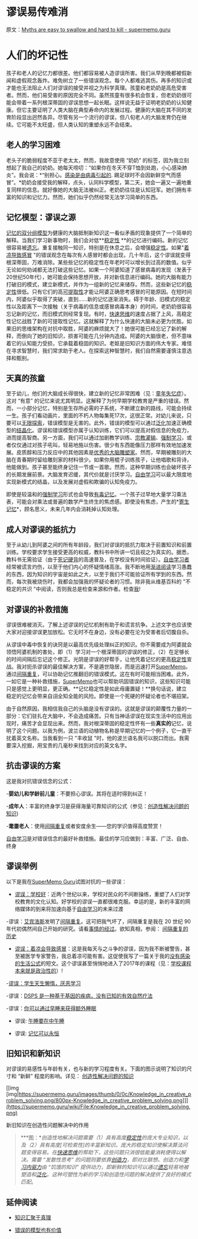 # 谬误易传难消

原文：[Myths are easy to swallow and hard to kill - supermemo.guru](https://supermemo.guru/wiki/Myths_are_easy_to_swallow_and_hard_to_kill)

# 人们的坏记性

孩子和老人的记忆力都很差。他们都容易被人造谬误所害。我们从早到晚都被假新闻和虚假观念轰炸。难免树立了一些错误观念。每个人都难逃其伤。再多的知识或才能也无法阻止人们对谬误的接受并视之为科学真理。孩童和老奶奶是高危受害者。然而，他们易受害的原因完全不同。虽然孩童有很多机会恢复，但老奶奶很可能会带着一系列根深蒂固的谬误思想一起长眠。这样说无益于证明老奶奶的认知健康。但它主要证明了人类大脑在典型寿命内的发展过程。健康的大脑在其不同的发育阶段显出迥然各异。尽管有另一个流行的谬误，但八旬老人的大脑发育仍在继续。它可能不太旺盛，但人类认知的重塑永远不会结束。

## 老人的学习困难

老头子的脆弱程度不亚于老太太，然而，我故意使用 “奶奶” 的标签，因为我立刻想起了我自己的奶奶。她每天唠叨：“如果你在冬天不穿T恤到处跑，小心感染肺炎”。我会说：*“别担心。[感染是由病毒引起的](https://supermemo.guru/wiki/Myth:_We_catch_a_cold_from_cold). 踢足球时不会因新鲜空气而感冒”。*奶奶会接受我的解释，点头，认同科学模型，第二天，她会一遍又一遍地重复同样的信息。就好像她的大脑无法被纠正。老奶奶往往是认知冠军。她们拥有丰富的知识和记忆力。然而，她们似乎仍然经常无法学习简单的东西。

## 记忆模型：谬误之源

[记忆的双分组模型](https://supermemo.guru/wiki/Two_component_model_of_memory)为健康的大脑抵制新知识这一看似矛盾的现象提供了一个简单的解释。当我们学习新事物时，我们会对低**[稳定性](https://supermemo.guru/wiki/Stability) **的记忆进行编码。新的记忆很容易被[遗忘](https://supermemo.guru/wiki/Forgetting)。重复接触同一知识，特别是在休息之后，会增强[稳定性](https://supermemo.guru/wiki/Stability)。如果"[着凉导致感冒](https://supermemo.guru/wiki/Myth:_We_catch_a_cold_from_cold) "的错误观念在每次有人感冒时都会出现，几十年后，这个谬误就变得根深蒂固，万难消除。某些些记忆的稳定性在年老时可以增长到过高的数值。似乎无论如何劝诫都无法打破这些记忆。如果一个阿婆知道了感冒病毒的发现（发表于20世纪50年代），她可能会保持思想开放，并对新信息进行编码。她的大脑有能力打破旧的模式，建立新模式，并作为一组新的记忆来储存。然而，这些新记忆的[稳定性](https://supermemo.guru/wiki/Stability)很低。只有它们的高[可提取性](https://supermemo.guru/wiki/Retrievability)才能让阿婆正确思考感冒的可能原因。在短时间内，阿婆似乎取得了突破，直到......新的记忆逐渐消失。碍于年龄、旧模式的稳定性以及距离下一次接触（关于病毒的信息或感冒病毒本身）的时间，老奶奶很容易忘记新的记忆，而旧模式则经常复现。有时，[快速思维](https://supermemo.guru/wiki/Fast_thinking)的速度占据了上风，高稳定性记忆战胜了新的可提取性记忆。这就解释了为什么快速的大脑未必更为优胜。如果旧的思维架构在对抗中取胜，阿婆的麻烦就大了！她很可能已经忘记了新的解释，而倒向了她的旧知识，损害可能在几分钟内造成。阿婆的大脑很老，但不意味着它的认知能力受损，它承载着稳固的知识。老妪是旧知识方面的伟大专家。难怪在寻求智慧时，我们常求助于老人。在探索这种智慧时，我们自然需要谨慎注意选择和甄别。

## 天真的孩童

至于幼儿，他们的大脑成长得很快，建立新的记忆非常困难（见：[童年失忆症](https://supermemo.guru/wiki/Childhood_amnesia)）。这对 “有意” 的记忆来说尤其明显。这解释了为何早期学校教育是严重的错误。然而，一小部分记忆，特别是生存所必需的子系统，不断建立新的路线，可能会持续一生。孩子们看动画片，里面的不朽人物每集死17次，这很正常。对幼儿来说，只要可以[无限探索](https://supermemo.guru/wiki/On_freedom_of_education_and_freedom_of_information)，错误模型是无害的。此外，错误的模型可以通过[泛化](https://supermemo.guru/wiki/Generalization)加速正确模型的[结晶化](https://supermemo.guru/wiki/Crystallization)。谬误和错误模型亦属于认知训练，它们可以提高对假信息的免疫力，进而提高智商。另一方面，我们可以通过加剧教学训练、[宗教灌输](https://supermemo.guru/wiki/Ban_on_homeschooling)、[强制学习](https://supermemo.guru/wiki/Coercion_in_learning)，或者仅仅通过对孩子吼叫，轻易地施以伤害。很少有东西能像压力那样有效地加速发展。皮质醇和压力反应中的其他因素是[优秀的大脑雕塑家](https://supermemo.guru/wiki/How_baby_brain_does_not_work)。然而，早期被雕刻的大脑在青春期时留给雕刻家的材料很少。如果你用棍子训练孩子，让他唱歌和背诗，他能做到。孩子甚至能终身记住一节或一首歌。然而，这种早期训练也会破坏孩子的长期发展前景。大脑发育迟缓，其代价就是讨厌学习。[自由学习](https://supermemo.guru/wiki/Free_learning)可以最大限度地实现新模式的结晶，以及发展对虚假和欺骗的认知免疫力。

即使是较温和的[强制学习](https://supermemo.guru/wiki/Coercive_learning)形式也会导致[有毒记忆](https://supermemo.guru/wiki/Toxic_memories)。一个孩子过早地大量学习乘法表，可能会对乘法或普遍的数学产生终生的焦虑感。即使没有焦虑，产生的*[寄生记忆](https://supermemo.guru/wiki/Parasitic_memories)*，顾名思义，未来几年内会消耗掉认知处理。

## 成人对谬误的抵抗力

至于从幼儿到阿婆之间的所有年龄段，我们对谬误的抵抗力取决于前置知识和前置训练。学校要求学生接受更高的权威，教科书中所讲一切且视之为真实的。据悉，教科书无需验证（由于[死记硬背](https://supermemo.guru/wiki/Cramming)的高速普及，在学校没有时间验证）。[自由学习者](https://supermemo.guru/wiki/Free_learning)经常被谎言灼伤，以至于他们内心的怀疑情绪高涨。我不断地用[渐进阅读](https://supermemo.guru/wiki/Incremental_reading)学习愚蠢的东西，因为知识的宇宙是如此之大，以至于我们不可能验证所有学到的东西。然而，每次我被烧伤时，我都会加强我的怀疑论者的习惯。除非我从维基百科的 "不稳定的共识 "中阅读，否则我总是检查来源和作者。检查[我](https://supermemo.guru/wiki/Piotr_Wozniak)!

## 对谬误的补救措施

谬误很难被消灭。了解上述谬误的记忆机制有助于和谎言抗争。上述文字也应该使大家对迎接谬误更加放松。它无时不在身边，没有必要在沦为受害者后切腹自杀。

从谬误中毒中恢复的诀窍是以最高优先级处理纠正的知识。你不需要成为阿婆就会领悟阿婆机制的害处，即（1）学习对一个根深蒂固的谬误的修正，（2）在足够长的时间间隔后忘记这个修正。光阴是谬误的好帮手，让他凭着记忆的更高[稳定性](https://supermemo.guru/wiki/Stability)宣战。我对扼杀谬误的最佳解决方案，不是遁世隐居，而是迅速打开[SuperMemo](https://supermemo.guru/wiki/SuperMemo)。通过[间隔重复](https://supermemo.guru/wiki/Spaced_repetition)，可以协助记忆推翻旧的错误模式。这在有时可能相当困难。此外，一如它是一种补救措施，[SuperMemo](https://supermemo.guru/wiki/SuperMemo)也可以帮助巩固错误的知识，这些知识可能只是感觉上更明显，更正确。**记忆稳定性是如此毋庸置疑！**换句话说，建立稳定的记忆会带来自诩全知全能的风险。即使是一个死硬的怀疑论者也不堪招架。

由于自然原因，我相信我自己的头脑是没有谬误的。这就是谬误的颠覆性力量的一部分：它们驻扎在大脑中，不会造成痛苦。只有当神话谬误在现实生活中的应用出现时，痛苦才会显现出来。然而，我对根深蒂固的稳定性怀有一些**真实的**记忆，说明了这个问题。以我为例，波兰语的动植物名称是早期记忆的一个例子，它一直干扰着英文名称。当我看到一只 "丰收鼠 "时，他的波兰语名我可以脱口而出。我需要深入挖掘，用宝贵的几毫秒来找到对应的英文名字。

## 抗击谬误的方案

这是我对抗错误信念的公式：

-**婴幼儿和学龄前儿童**：不要担心谬误。其将在适时得到纠正！

-**成年人**：丰富的终身学习是获得海量可靠知识的公式（参见：[创造性解决问题的知识](https://supermemo.guru/wiki/Knowledge_in_creative_problem_solving))

-**耄耋老人**：使用[间隔重复](https://supermemo.guru/wiki/Spaced_repetition)或者安度余生——您的学识值得高度赞赏！

[自由学习](https://supermemo.guru/wiki/Free_learning)是对错误信念的最好补救措施。最佳的学习应做到：丰富、广泛、自由、终身

## 谬误举例

以下是我在[SuperMemo Guru](https://supermemo.guru/wiki/SuperMemo_Guru)试图对抗的一些谬误：

- [谬误：学校好](https://supermemo.guru/wiki/Mythology_that_keeps_the_archaic_school_system_alive)：近两个世纪以来，学校对民众的不间断操练，重塑了人们对学校教育的文化认知。好学校的谬误一直都很难克服。幸运的是，新的丰富的网络媒体的到来将加速向基于[自由学习](https://supermemo.guru/wiki/Free_learning)的未来过渡

-谬误：[艾宾浩斯](https://supermemo.guru/wiki/Ebbinghaus)发明了[间隔重复](https://supermemo.guru/wiki/Spaced_repetition)。这可把我气坏了，间隔重复是我在 20 世纪 90 年代初偶然间自己开始的研究。请看[事情的经过](https://www.supermemo.com/en/blog/did-ebbinghaus-invent-spaced-repetition)。欲知真相，参阅： [间隔重复的历史](https://supermemo.guru/wiki/History_of_spaced_repetition)

- [谬误：着凉会导致感冒](https://supermemo.guru/wiki/Myth:_you_can_catch_a_cold_from_cold)：这是我每天与之斗争的谬误，因为我不断被警告，甚至被医学专家警告，我总着凉可能有害。这促使我写了一篇关于我的[没有感染的生活公式](https://supermemo.guru/wiki/Formula_for_common_cold_prevention)的短文。这个谬误甚至悄悄地进入了2017年的课程（见：[学校课程本来就是政治性的](https://supermemo.guru/wiki/School_curriculum_is_inherently_political)）!

-[谬误：学生天生懒惰，厌恶学习](https://supermemo.guru/wiki/Myth:_Students_are_naturally_lazy_and_do_not_like_to_learn)

-谬误：[DSPS 是一种基于基因的疾病，没有已知的有效自然疗法](https://supermemo.guru/wiki/Curing_DSPS_and_insomnia)

-谬误：[你可以通过早睡来获得额外睡眠](https://supermemo.guru/wiki/How_do_we_fall_asleep%3F)

- 谬误: [午睡要在中午睡](https://supermemo.guru/wiki/Best_time_for_napping)

- 谬误: [记忆可以永恒](https://supermemo.guru/wiki/Forgotten_memories_are_ultimately_lost_for_good)

## 旧知识和新知识

对谬误的易感性与年龄有关，也与新的学习程度有关。下面的图示说明了知识的尺寸和 “新鲜” 程度的影响。详见： [创造性解决问题的知识](https://supermemo.guru/wiki/Knowledge_in_creative_problem_solving)

[[img [img|https://supermemo.guru/images/thumb/0/0c/Knowledge_in_creative_problem_solving.png/800px-Knowledge_in_creative_problem_solving.png]]](https://supermemo.guru/wiki/File:Knowledge_in_creative_problem_solving.png)

新旧知识在创造性问题解决中的作用

> ***图：**创造性地解决问题需要（1）具有高度[稳定性](https://supermemo.guru/wiki/Stability)的庞大专业知识，以及（2）具有高度[可检索性]的丰富新知识。庞大的稳定知识使解决算法问题变得容易。在[快速思维](https://supermemo.guru/wiki/Fast_thinking)的帮助下，这些问题只消很低能量消耗便得以解决。需要 “发散性思考” 的问题则要依靠[创造力](https://supermemo.guru/wiki/Creativity)，即对比联想。创造力和[学习内驱力](https://supermemo.guru/wiki/Learn_drive)由 “饥饿的知识” 提供动力，即新鲜的知识可以通过[遗忘](https://supermemo.guru/wiki/Forgetting)轻易地被塑造和[泛化](https://supermemo.guru/wiki/Generalization)。这种可塑性为新的学习和创造性问题的解决提供了良好的模式匹配*。

## 延伸阅读

- [知识汇聚于真理](https://supermemo.guru/wiki/On_freedom_of_education_and_freedom_of_information)

- [错误的模型也有价值](https://supermemo.guru/wiki/Value_of_wrong_models)